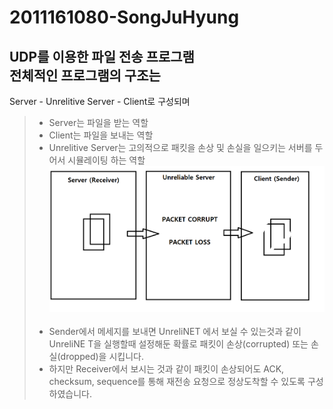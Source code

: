# 2011161080-SongJuHyung
UDP를 이용한 파일 전송 프로그램  
전체적인 프로그램의 구조는 
-------------
Server - Unrelitive Server - Client로 구성되며
> - Server는 파일을 받는 역할
> - Client는 파일을 보내는 역할 
> - Unrelitive Server는 고의적으로 패킷을 손상 및 손실을 일으키는 서버를 두어서 시뮬레이팅 하는 역할  
![setting](./setting.png)  
> - Sender에서 메세지를 보내면 UnreliNET 에서 보실 수 있는것과 같이 UnreliNE T을 실행할때 설정해둔 확률로 패킷이 손상(corrupted) 또는 손실(dropped)을 시킵니다.
> - 하지만 Receiver에서 보시는 것과 같이 패킷이 손상되어도 ACK, checksum, sequence를 통해 재전송 요청으로 정상도착할 수 있도록 구성하였습니다.
